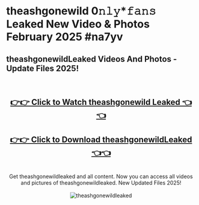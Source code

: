 # theashgonewild 0𝚗𝚕𝚢*𝚏𝚊𝚗𝚜 Leaked New Video & Photos February 2025 #na7yv

<h2>theashgonewildLeaked Videos And Photos - Update Files 2025!</h2>
<br>
<div align="center">
<h2><a href="https://mediaupload.pro?title=theashgonewild&ref=11F" rel="nofollow">👉👉 Click to Watch theashgonewild Leaked 👈👈</a></h2>
<h2><a href="https://mediaupload.pro?title=theashgonewild&ref=11F" rel="nofollow">👉👉 Click to Download theashgonewildLeaked 👈👈</a></h2>
<br>
Get theashgonewildleaked and all content. Now you can access all videos and pictures of theashgonewildleaked. New Updated Files 2025!
<br>
<br>
<a href="https://mediaupload.pro?title=theashgonewild&ref=11F" rel="nofollow" data-target="animated-image.originalLink"><img src="https://i.ibb.co/Gkj2r4b/banner.png" alt="theashgonewildleaked" style="max-width: 100%; display: inline-block;" data-target="animated-image.originalImage"></a>
</div>
<br>

